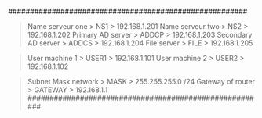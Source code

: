 #######################################################
> Name serveur one	> NS1		> 192.168.1.201
> Name serveur two	> NS2		> 192.168.1.202
> Primary AD server	> ADDCP		> 192.168.1.203
> Secondary AD server	> ADDCS		> 192.168.1.204
> File server		> FILE		> 192.168.1.205

> User machine 1	> USER1		> 192.168.1.101
> User machine 2	> USER2		> 192.168.1.102

> Subnet Mask network	> MASK		> 255.255.255.0 /24
> Gateway of router	> GATEWAY	> 192.168.1.1
#######################################################
